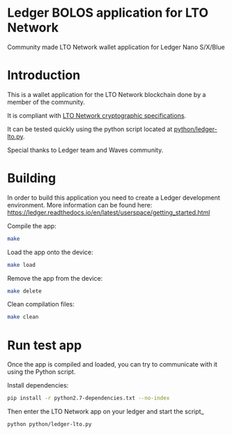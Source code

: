 # Ledger BOLOS application for LTO Network
Community made LTO Network wallet application for Ledger Nano S/X/Blue

# Introduction
This is a wallet application for the LTO Network blockchain done by a member of the community.

It is compliant with [LTO Network cryptographic specifications](https://docs.lto.network/project/developer-area/lto_protocol/cryptographic_details). 

It can be tested quickly using the python script located at [python/ledger-lto.py](https://github.com/iicc1/ledger-app-lto-network-unofficial/tree/master/python).

Special thanks to Ledger team and Waves community.

# Building

In order to build this application you need to create a Ledger development environment.  More information can be 
found here: https://ledger.readthedocs.io/en/latest/userspace/getting_started.html


Compile the app:
```bash
make
```
Load the app onto the device:
```bash
make load
```
Remove the app from the device:
```bash
make delete
```
Clean compilation files:
```bash
make clean
```


# Run test app

Once the app is compiled and loaded, you can try to communicate with it using the Python script.

Install dependencies:
```bash
pip install -r python2.7-dependencies.txt --no-index
```

Then enter the LTO Network app on your ledger and start the script_
```bash
python python/ledger-lto.py
```
